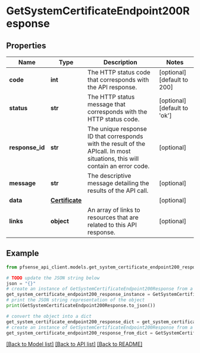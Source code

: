 # GetSystemCertificateEndpoint200Response


## Properties

Name | Type | Description | Notes
------------ | ------------- | ------------- | -------------
**code** | **int** | The HTTP status code that corresponds with the API response. | [optional] [default to 200]
**status** | **str** | The HTTP status message that corresponds with the HTTP status code. | [optional] [default to 'ok']
**response_id** | **str** | The unique response ID that corresponds with the result of the APIcall. In most situations, this will contain an error code. | [optional] 
**message** | **str** | The descriptive message detailing the results of the API call. | [optional] 
**data** | [**Certificate**](Certificate.md) |  | [optional] 
**links** | **object** | An array of links to resources that are related to this API response. | [optional] 

## Example

```python
from pfsense_api_client.models.get_system_certificate_endpoint200_response import GetSystemCertificateEndpoint200Response

# TODO update the JSON string below
json = "{}"
# create an instance of GetSystemCertificateEndpoint200Response from a JSON string
get_system_certificate_endpoint200_response_instance = GetSystemCertificateEndpoint200Response.from_json(json)
# print the JSON string representation of the object
print(GetSystemCertificateEndpoint200Response.to_json())

# convert the object into a dict
get_system_certificate_endpoint200_response_dict = get_system_certificate_endpoint200_response_instance.to_dict()
# create an instance of GetSystemCertificateEndpoint200Response from a dict
get_system_certificate_endpoint200_response_from_dict = GetSystemCertificateEndpoint200Response.from_dict(get_system_certificate_endpoint200_response_dict)
```
[[Back to Model list]](../README.md#documentation-for-models) [[Back to API list]](../README.md#documentation-for-api-endpoints) [[Back to README]](../README.md)



